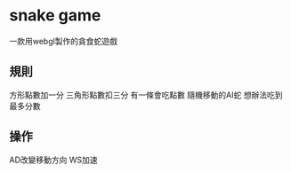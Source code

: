 # snake game
一款用webgl製作的貪食蛇遊戲
## 規則
方形點數加一分 三角形點數扣三分
有一條會吃點數 隨機移動的AI蛇
想辦法吃到最多分數
## 操作
AD改變移動方向 WS加速
